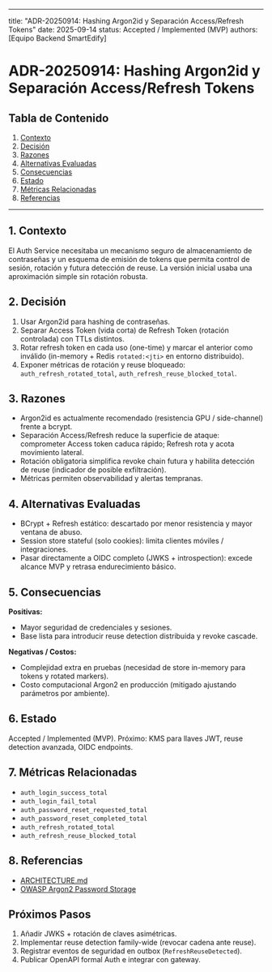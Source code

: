
---
title: "ADR-20250914: Hashing Argon2id y Separación Access/Refresh Tokens"
date: 2025-09-14
status: Accepted / Implemented (MVP)
authors: [Equipo Backend SmartEdify]

# ADR-20250914: Hashing Argon2id y Separación Access/Refresh Tokens

## Tabla de Contenido
1. [Contexto](#contexto)
2. [Decisión](#decisión)
3. [Razones](#razones)
4. [Alternativas Evaluadas](#alternativas-evaluadas)
5. [Consecuencias](#consecuencias)
6. [Estado](#estado)
7. [Métricas Relacionadas](#métricas-relacionadas)
8. [Referencias](#referencias)

---

## 1. Contexto
El Auth Service necesitaba un mecanismo seguro de almacenamiento de contraseñas y un esquema de emisión de tokens que permita control de sesión, rotación y futura detección de reuse. La versión inicial usaba una aproximación simple sin rotación robusta.

## 2. Decisión
1. Usar Argon2id para hashing de contraseñas.
2. Separar Access Token (vida corta) de Refresh Token (rotación controlada) con TTLs distintos.
3. Rotar refresh token en cada uso (one-time) y marcar el anterior como inválido (in-memory + Redis `rotated:<jti>` en entorno distribuido).
4. Exponer métricas de rotación y reuse bloqueado: `auth_refresh_rotated_total`, `auth_refresh_reuse_blocked_total`.

## 3. Razones
- Argon2id es actualmente recomendado (resistencia GPU / side-channel) frente a bcrypt.
- Separación Access/Refresh reduce la superficie de ataque: comprometer Access token caduca rápido; Refresh rota y acota movimiento lateral.
- Rotación obligatoria simplifica revoke chain futura y habilita detección de reuse (indicador de posible exfiltración).
- Métricas permiten observabilidad y alertas tempranas.

## 4. Alternativas Evaluadas
- BCrypt + Refresh estático: descartado por menor resistencia y mayor ventana de abuso.
- Session store stateful (solo cookies): limita clientes móviles / integraciones.
- Pasar directamente a OIDC completo (JWKS + introspection): excede alcance MVP y retrasa endurecimiento básico.

## 5. Consecuencias
**Positivas:**
- Mayor seguridad de credenciales y sesiones.
- Base lista para introducir reuse detection distribuida y revoke cascade.

**Negativas / Costos:**
- Complejidad extra en pruebas (necesidad de store in-memory para tokens y rotated markers).
- Costo computacional Argon2 en producción (mitigado ajustando parámetros por ambiente).

## 6. Estado
Accepted / Implemented (MVP). Próximo: KMS para llaves JWT, reuse detection avanzada, OIDC endpoints.

## 7. Métricas Relacionadas
- `auth_login_success_total`
- `auth_login_fail_total`
- `auth_password_reset_requested_total`
- `auth_password_reset_completed_total`
- `auth_refresh_rotated_total`
- `auth_refresh_reuse_blocked_total`

## 8. Referencias
- [ARCHITECTURE.md](../../../ARCHITECTURE.md)
- [OWASP Argon2 Password Storage](https://cheatsheetseries.owasp.org/cheatsheets/Password_Storage_Cheat_Sheet.html)

## Próximos Pasos
1. Añadir JWKS + rotación de claves asimétricas.
2. Implementar reuse detection family-wide (revocar cadena ante reuse).
3. Registrar eventos de seguridad en outbox (`RefreshReuseDetected`).
4. Publicar OpenAPI formal Auth e integrar con gateway.
